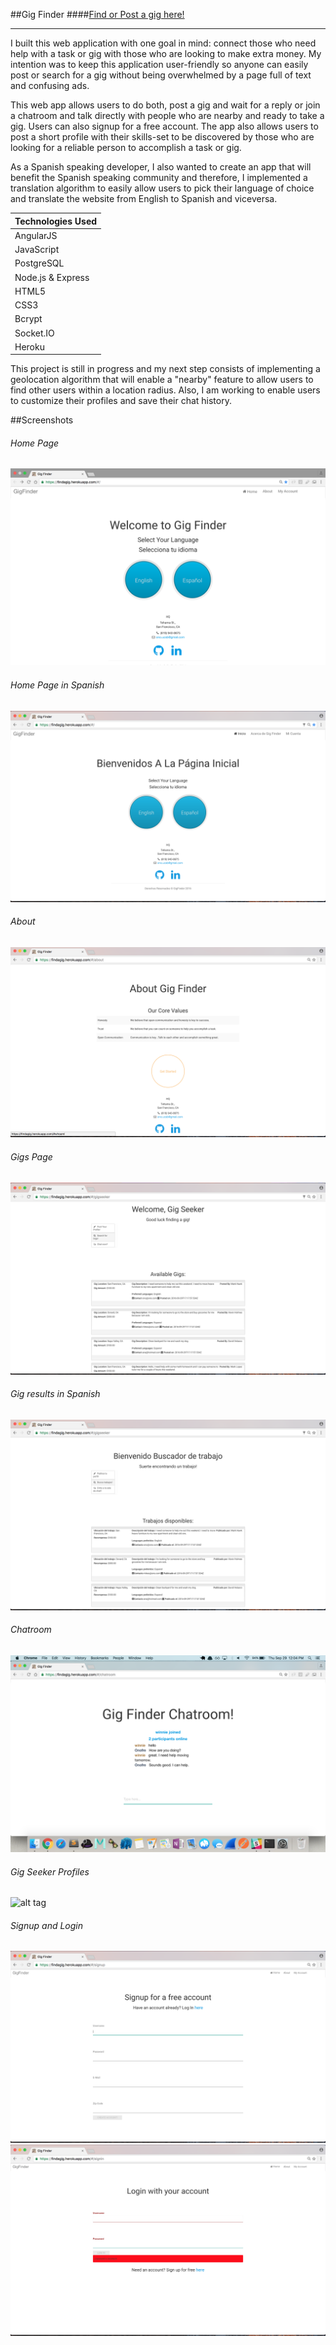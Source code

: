 ##Gig Finder
####[Find or Post a gig here!](https://findagig.herokuapp.com/#/)
***

I built this web application with one goal in mind: connect those who need help with a task or gig with those who are looking to make extra money. My intention was to keep this application user-friendly so anyone can easily post or search for a gig without being overwhelmed by a page full of text and confusing ads.

This web app allows users to do both, post a gig and wait for a reply or join a chatroom and talk directly with people who are nearby and ready to take a gig. Users can also signup for a free account. The app also allows users to post a short profile with their skills-set to be discovered by those who are looking for a reliable person to accomplish a task or gig.

As a Spanish speaking developer, I also wanted to create an app that will benefit the Spanish speaking community and therefore, I implemented a translation algorithm to easily allow users to pick their language of choice and translate the website from English to Spanish and viceversa.


|Technologies Used   |
| -------------------- |
| AngularJS    		  	|
| JavaScript|
| PostgreSQL                 |
| Node.js & Express|
| HTML5					|
| CSS3         |
| Bcrypt|
| Socket.IO|
| Heroku|


This project is still in progress and my next step consists of implementing a geolocation algorithm that will enable a "nearby" feature to allow users to find other users within a location radius. Also, I am working to enable users to customize their profiles and save their chat history.


##Screenshots
###### Home Page
![alt tag](https://github.com/ono760/Gig_Finder/blob/master/public/images/home_en.png)
###### Home Page in Spanish
![alt tag](https://github.com/ono760/Gig_Finder/blob/master/public/images/home_sp.png)
###### About
![alt tag](https://github.com/ono760/Gig_Finder/blob/master/public/images/about.png)
###### Gigs Page
![alt tag](https://github.com/ono760/Gig_Finder/blob/master/public/images/gigs.png)
###### Gig results in Spanish
![alt tag](https://github.com/ono760/Gig_Finder/blob/master/public/images/gigs_sp.png)
###### Chatroom
![alt tag](https://github.com/ono760/Gig_Finder/blob/master/public/images/chatroom.png)
###### Gig Seeker Profiles
![alt tag](https://github.com/ono760/Gig_Finder/blob/master/public/images/profiles)
###### Signup and Login
![alt tag](https://github.com/ono760/Gig_Finder/blob/master/public/images/signup.png)
![alt tag](https://github.com/ono760/Gig_Finder/blob/master/public/images/login.png)

